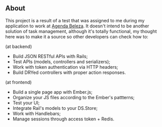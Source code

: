 ## About

This project is a result of a test that was assigned to me during my application to work at [Agenda Beleza](www.agendabeleza.com.br). It doesn't intend to be another solution of task management, although it's totally functional, my thought here was to make it a source so other developers can check how to:

(at backend)

- Build JSON RESTful APIs with Rails;
- Test APIs (models, controllers and serializers);
- Work with token authentication via HTTP headers;
- Build DRYed controllers with proper action responses.

(at frontend)

- Build a single page app with Ember.js;
- Organize your JS files according to the Ember's pattterns;
- Test your UI;
- Integrate Rail's models to your DS.Store;
- Work with Handlebars;
- Manage sessions through access token + Redis.
